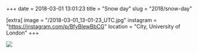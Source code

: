 +++
date = 2018-03-01 13:01:23
title = "Snow day"
slug = "2018/snow-day"

[extra]
image = "/2018-03-01_13-01-23_UTC.jpg"
instagram = "https://instagram.com/p/BfyBIewBbCG"
location = "City, University of London"
+++

<img src="/2018-03-01_13-01-23_UTC.jpg" />
